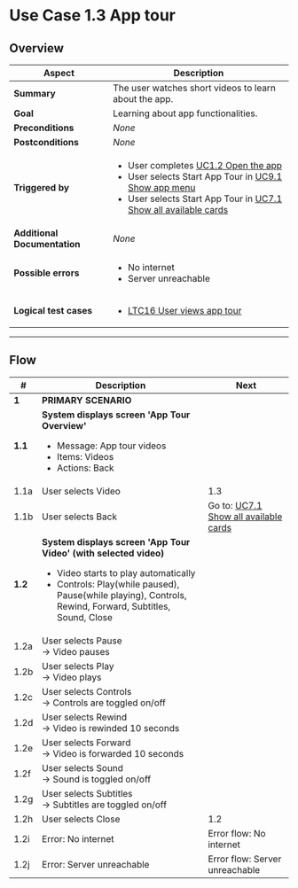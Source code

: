 # Use Case 1.3 App tour

## Overview

| Aspect                       | Description                                                                                                                                                                                                                                                             |
| ---------------------------- |-------------------------------------------------------------------------------------------------------------------------------------------------------------------------------------------------------------------------------------------------------------------------|
| **Summary**                  | The user watches short videos to learn about the app.                                                                                                                                                                                                                   |
| **Goal**                     | Learning about app functionalities.                                                                                                                                                                                                                                     |
| **Preconditions**            | *None*                                                                                                                                                                                                                                                                  |
| **Postconditions**           | *None*                                                                                                                                                                                                                                                                  |
| **Triggered by**             | <ul><li>User completes [UC1.2 Open the app](UC1.2_OpenTheApp.md)</li><li>User selects Start App Tour in [UC9.1 Show app menu](UC9.1_ShowAppMenu.md)</li><li>User selects Start App Tour in [UC7.1 Show all available cards](./UC7.1_ShowAllAvailableCards.md)</ul></li> |
| **Additional Documentation** | *None*                                                                                                                                                                                                                                                                  |
| **Possible errors**          | <ul><li>No internet</li><li>Server unreachable</ul></li>                                                                                                                                                                                                                |
| **Logical test cases**       | <ul><li>[LTC16 User views app tour](../logical-test-cases.md#ltc16)</li></ul>                                                                                                                                                                                           |

---

## Flow

| #       | Description                                                                                                                                                                                                                          | Next                                                                    |
| ------- |--------------------------------------------------------------------------------------------------------------------------------------------------------------------------------------------------------------------------------------| ----------------------------------------------------------------------- |
| **1**   | **PRIMARY SCENARIO**                                                                                                                                                                                                                 |                                                                         |
| **1.1** | **System displays screen 'App Tour Overview'**<ul><li>Message: App tour videos</li><li>Items: Videos</li><li>Actions: Back</li></ul>                                                                                                 |                                                                         |
| 1.1a    | User selects Video                                                                                                                                                                                                                   | 1.3                                                                     |
| 1.1b    | User selects Back                                                                                                                                                                                                                    | Go to: [UC7.1 Show all available cards](UC7.1_ShowAllAvailableCards.md) |
| **1.2** | **System displays screen 'App Tour Video' (with selected video)**<ul><li>Video starts to play automatically</li><li>Controls: Play(while paused), Pause(while playing), Controls, Rewind, Forward, Subtitles, Sound, Close</ul></li> |                                                                         |
| 1.2a    | User selects Pause <br>&rarr; Video pauses                                                                                                                                                                                           |                                                                         |
| 1.2b    | User selects Play <br>&rarr; Video plays                                                                                                                                                                                             |                                                                         |
| 1.2c    | User selects Controls <br>&rarr; Controls are toggled on/off                                                                                                                                                                         |                                                                         |
| 1.2d    | User selects Rewind <br>&rarr; Video is rewinded 10 seconds                                                                                                                                                                          |                                                                         |
| 1.2e    | User selects Forward <br>&rarr; Video is forwarded 10 seconds                                                                                                                                                                        |                                                                         |
| 1.2f    | User selects Sound <br>&rarr; Sound is toggled on/off                                                                                                                                                                                |                                                                         |
| 1.2g    | User selects Subtitles <br>&rarr; Subtitles are toggled on/off                                                                                                                                                                       |                                                                         |
| 1.2h    | User selects Close                                                                                                                                                                                                                   | 1.2                                                                     |
| 1.2i    | Error: No internet                                                                                                                                                                                                                   | Error flow: No internet                                                 |
| 1.2j    | Error: Server unreachable                                                                                                                                                                                                            | Error flow: Server unreachable                                          |